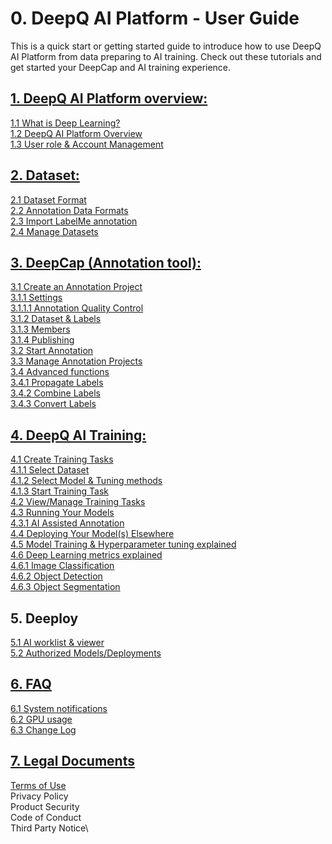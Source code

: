 # 0. DeepQ AI Platform - User Guide

This is a quick start or getting started guide to introduce how to use DeepQ AI Platform from data preparing to AI training. Check out these tutorials and get started your DeepCap and AI training experience.

## [1. DeepQ AI Platform overview:](working-flow-1/)

[1.1 What is Deep Learning?\
](working-flow-1/what-is-deep-learning.md)[1.2 DeepQ AI Platform Overview\
](working-flow-1/deepcap-main-page-introduction.md)[1.3 User role & Account Management](working-flow-1/untitled-1/)

## [2. Dataset:](dataset/)

[2.1 Dataset Format\
](dataset/upload-dataset.md)[2.2 Annotation Data Formats\
](dataset/annotation-data-formats.md)[2.3 Import LabelMe annotation\
](dataset/import-labelme-annotation.md)[2.4 Manage Datasets](dataset/untitled.md)

## [3. DeepCap (Annotation tool):](working-flow/)

[3.1 Create an Annotation Project\
](broken-reference/)[3.1.1 Settings\
](broken-reference/)[3.1.1.1 Annotation Quality Control\
](broken-reference/)[3.1.2 Dataset & Labels\
](broken-reference/)[3.1.3 Members\
](broken-reference/)[3.1.4 Publishing\
](broken-reference/)[3.2 Start Annotation\
](working-flow/start-annotation.md)[3.3 Manage Annotation Projects\
](working-flow/manage-annotation-projects.md)[3.4 Advanced functions](working-flow/advanced-annotation-features.md)\
[3.4.1 Propagate Labels\
](working-flow/advanced-annotation-features.md#3-4-1-propagate-labels)[3.4.2 Combine Labels\
](working-flow/advanced-annotation-features.md#3-4-2-combine-labels)[3.4.3 Convert Labels](working-flow/advanced-annotation-features.md#3-4-3-convert-labels)

## [4. DeepQ AI Training:](account-management/)

[4.1 Create Training Tasks\
](account-management/create-training-tasks/)[4.1.1 Select Dataset\
](account-management/create-training-tasks/1.-select-dataset.md)[4.1.2 Select Model & Tuning methods\
](account-management/create-training-tasks/2.-select-model.md)[4.1.3 Start Training Task\
](account-management/create-training-tasks/3.-start-task.md)[4.2 View/Manage Training Tasks\
](account-management/manage-training-tasks.md)[4.3 Running Your Models\
](account-management/running-your-models/)[4.3.1 AI Assisted Annotation\
](account-management/running-your-models/ai-assisted-annotation.md)[4.4 Deploying Your Model(s) Elsewhere\
](account-management/how-to-test-the-model-on-your-machine.md)[4.5 Model Training & Hyperparameter tuning explained\
](account-management/model-training-and-hyperparameter-tuning-explained.md)[4.6 Deep Learning metrics explained](account-management/deep-learning-metrics-explained/)\
[4.6.1 Image Classification\
](account-management/deep-learning-metrics-explained/multi-class-classification.md)[4.6.2 Object Detection\
](account-management/deep-learning-metrics-explained/object-detection.md)[4.6.3 Object Segmentation](account-management/deep-learning-metrics-explained/object-segmentation.md)

## 5. Deeploy

[5.1 AI worklist & viewer\
](5.-deeploy/5.1-ai-worklist-and-viewer.md)[5.2 Authorized Models/Deployments](5.-deeploy/5.2-authorized-models.md)

## [6. FAQ](faq/)

[6.1 System notifications\
](faq/ai-training-related-issues.md)[6.2 GPU usage](faq/gpu-usage.md)\
[6.3 Change Log](faq/6.3-change-log)

## [7. Legal Documents](./#7.-legal-documents)

[Terms of Use\
](./#7.-legal-documents)Privacy Policy\
Product Security\
Code of Conduct\
Third Party Notice\\
